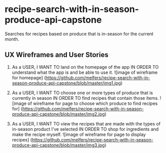 # recipe-search-with-in-season-produce-api-capstone
Searches for recipes based on produce that is in-season for the current month.

## UX Wireframes and User Stories

1. As a USER, I WANT TO land on the homepage of the app IN ORDER TO understand what the app is and be able to use it. 
![image of wireframe for homepage] (https://github.com/melfers/recipe-search-with-in-season-produce-api-capstone/blob/master/img1.jpg)

2. As a USER, I WANT TO choose one or more types of produce that is currently in season IN ORDER TO find recipes that contain those items.
![image of wireframe for page to choose which produce to find recipes for] (https://github.com/melfers/recipe-search-with-in-season-produce-api-capstone/blob/master/img2.jpg)

3. As a USER, I WANT TO view the recipes that are made with the types of in-season product I've selected IN ORDER TO shop for ingredients and make the recipe myself. 
![image of wireframe for page to display recipes] (https://github.com/melfers/recipe-search-with-in-season-produce-api-capstone/blob/master/img3.jpg)
